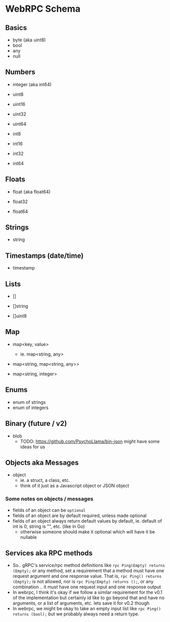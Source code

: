 WebRPC Schema
=============

## Basics

- byte (aka uint8)
- bool
- any
- null


## Numbers

- integer (aka int64)

- uint8
- uint16
- uint32
- uint64

- int8
- int16
- int32
- int64


## Floats

- float (aka float64)

- float32
- float64


## Strings

- string


## Timestamps (date/time)

- timestamp


## Lists

- []<type>

- []string

- []uint8


## Map

- map<key, value>
  * ie. map<string, any>

- map<string, map<string, any>>

- map<string, integer>


## Enums

- enum of strings
- enum of integers


## Binary (future / v2)

- blob
  * TODO: https://github.com/PsychoLlama/bin-json might have some ideas for us


## Objects aka Messages

- object
  * ie. a struct, a class, etc.
  * think of it just as a Javascript object or JSON object

### Some notes on objects / messages

- fields of an object can be `optional`
- fields of an object are by default required, unless made optional
- fields of an object always return default values by default, ie. default of int is 0, string is "", etc. (like in Go)
  - otherwise someone should make it optional which will have it be nullable


## Services aka RPC methods

- So.. gRPC's service/rpc method definitions like `rpc Ping(Empty) returns (Empty);` or any method, set
a requirement that a method must have one request argument and one response value. That is,
`rpc Ping() returns (Empty);` is not allowed, nor is `rpc Ping(Empty) returns ();`, or any combination
.. it must have one request input and one response output
- In webrpc, I think it's okay if we follow a similar requirement for the v0.1 of the implementation
but certainly id like to go beyond that and have no arguments, or  a list of arguments, etc.
lets save it for v0.2 though
- In webrpc, we might be okay to take an empty input list like `rpc Ping() returns (bool);` but
we probably always need a return type.
